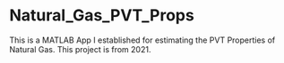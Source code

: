 # Natural_Gas_PVT_Props
This is a MATLAB App I established for estimating the PVT Properties of Natural Gas. This project is from 2021.
